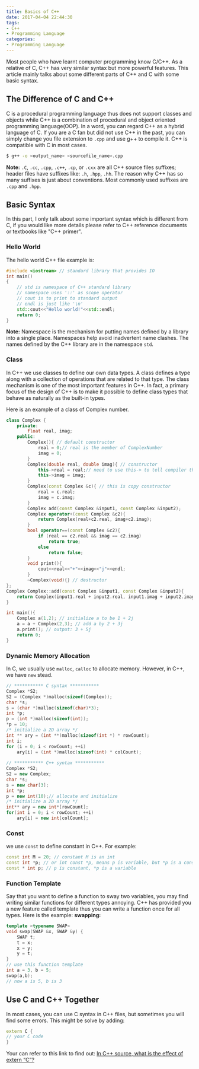 ```yaml
---
title: Basics of C++
date: 2017-04-04 22:44:30
tags:
- C++
- Programming Language
categories:
- Programming Language
---
```

Most people who have learnt computer programming know C/C++. As a relative of C, C++ has very similar syntax but more powerful features. This article mainly talks about some different parts of C++ and C with some basic syntax.
<!-- more -->
## The Difference of C and C++
C is a procedural programming language thus does not support classes and objects while C++ is a combination of procedural and object oriented programming language(OOP). In a word, you can regard C++ as a hybrid language of C.
If you are a C fan but did not use C++ in the past, you can simply change you file extension to `.cpp` and use g++ to compile it. C++ is compatible with C in most cases.

```bash
$ g++ -o <output_name> <sourcefile_name>.cpp
```

**Note:** `.C`, `.cc`, `.cpp`, `.c++`, `.cp`, or `.cxx` are all C++ source files suffixes; header files have suffixes like: `.h`, `.hpp`, `.hh`. The reason why C++ has so many suffixes is just about conventions. Most commonly used suffixes are `.cpp` and `.hpp`.

## Basic Syntax
In this part, I only talk about some important syntax which is different from C, if you would like more details please refer to C++ reference documents or textbooks like "C++ primer".
### Hello World
The hello world C++ file example is:

```cpp
#include <iostream> // standard library that provides IO
int main()
{
    // std is namespace of C++ standard library
    // namespace uses '::' as scope operator
    // cout is to print to standard output
    // endl is just like '\n'
    std::cout<<"Hello world!"<<std::endl;
    return 0;
}
```
**Note:** Namespace is the mechanism for putting names defined by a library into a single place. Namespaces help avoid inadvertent name clashes. The names defined by the C++ library are in the namespace `std`.

### Class
In C++ we use classes to define our own data types. A class defines a type along with a collection of operations that are related to that type. The class mechanism is one of the most important features in C++. In fact, a primary focus of the design of C++ is to make it possible to define class types that behave as naturally as the built-in types.

Here is an example of a class of Complex number.

```cpp
class Complex {
    private:
        float real, imag;
    public:
        Complex(){ // default constructor
            real = 0;// real is the member of ComplexNumber
            imag = 0;
        }
        Complex(double real, double imag){ // constructor
            this->real = real;// need to use this-> to tell compiler that you mean the member "real" of this object
            this->imag = imag;
        }
        Complex(const Complex &c){ // this is copy constructor
            real = c.real;
            imag = c.imag;
        }
        Complex add(const Complex &input1, const Complex &input2);
        Complex operator+(const Complex &c2){
            return Complex(real+c2.real, imag+c2.imag);
        }
        bool operator==(const Complex &c2){
            if (real == c2.real && imag == c2.imag)
                return true;
            else
                return false;
        }
        void print(){
            cout<<real<<"+"<<imag<<"j"<<endl;
        }
        ~Complex(void){} // destructor
};
Complex Complex::add(const Complex &input1, const Complex &input2){
    return Complex(input1.real + input2.real, input1.imag + input2.imag);
}

int main(){
    Complex a(1,2); // initialize a to be 1 + 2j
    a = a + Complex(2,3); // add a by 2 + 3j
    a.print(); // output: 3 + 5j
    return 0;
}
```

### Dynamic Memory Allocation
In C, we usually use `malloc`, `calloc` to allocate memory. However, in C++, we have `new` stead.

```cpp
// *********** C syntax ***********
Complex *S2;
S2 = (Complex *)malloc(sizeof(Complex));
char *s;
s = (char *)malloc(sizeof(char)*3);
int *p;
p = (int *)malloc(sizeof(int));
*p = 10;
/* initialize a 2D array */
int ** ary = (int **)malloc(sizeof(int *) * rowCount);
int i;
for (i = 0; i < rowCount; ++i)
    ary[i] = (int *)malloc(sizeof(int) * colCount);
    
// *********** C++ syntax ***********
Complex *S2;
S2 = new Complex;
char *s;
s = new char[3];
int *p;
p = new int(10);// allocate and initialize
/* initialize a 2D array */
int** ary = new int*[rowCount];
for(int i = 0; i < rowCount; ++i)
    ary[i] = new int[colCount];
```

### Const
we use `const` to define constant in C++. For example:

```cpp
const int M = 20; // constant M is an int
const int *p; // or int const *p, means p is variable, but *p is a constant
const * int p; // p is constant, *p is a variable
```

### Function Template
Say that you want to define a function to sway two variables, you may find writing similar functions for different types annoying. C++ has provided you a new feature called template thus you can write a function once for all types. Here is the example:
**swapping:**

```cpp
template <typename SWAP> 
void swap(SWAP &x, SWAP &y) {
    SWAP t;
    t = x;
    x = y;
    y = t;}
// use this function template
int a = 3, b = 5;
swap(a,b);
// now a is 5, b is 3
```


## Use C and C++ Together
In most cases, you can use C syntax in C++ files, but sometimes you will find some errors. This might be solve by adding:

```cpp
extern C {
// your C code
}
```
Your can refer to this link to find out: [In C++ source, what is the effect of extern “C”?](http://stackoverflow.com/questions/1041866/in-c-source-what-is-the-effect-of-extern-c)

